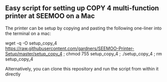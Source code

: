 Easy script for setting up COPY 4 multi-function printer at SEEMOO on a Mac
---------------------------------------------------------------------------

The printer can be setup by copying and pasting the following one-liner
into the terminal on a mac:

wget -q -O setup_copy_4 https://raw.githubusercontent.com/gardners/SEEMOO-Printer-Setup/master/setup_copy_4 ; chmod 755 setup_copy_4 ; ./setup_copy_4 ; rm setup_copy_4

Alternatively, you can clone this repository and run the script from within it directly
